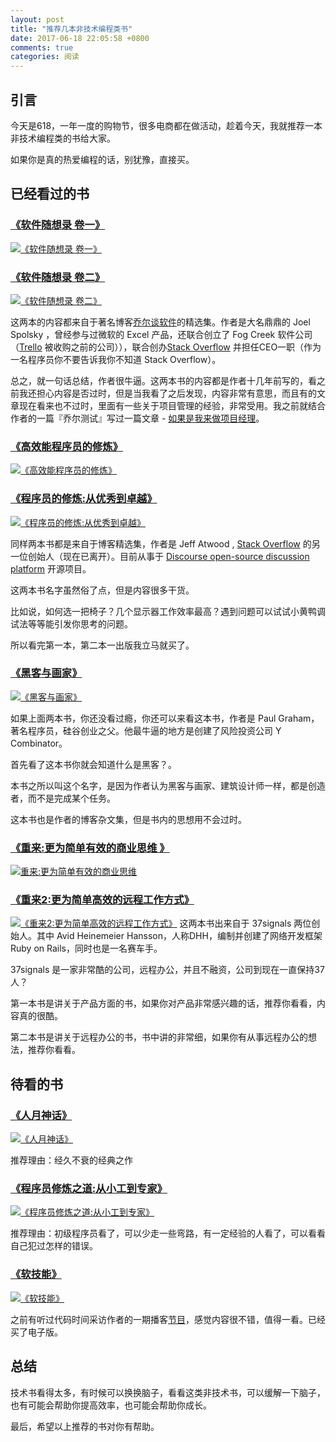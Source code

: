 ```yaml
---
layout: post
title: "推荐几本非技术编程类书"
date: 2017-06-18 22:05:58 +0800
comments: true
categories: 阅读
---
```


## 引言

今天是618，一年一度的购物节，很多电商都在做活动，趁着今天，我就推荐一本非技术编程类的书给大家。

如果你是真的热爱编程的话，别犹豫，直接买。

## 已经看过的书

### [《软件随想录 卷一》](https://www.amazon.cn/dp/B00WDTQU8M/?ie=UTF8&tag=forecho0c-23)

[![《软件随想录 卷一》](https://images-cn.ssl-images-amazon.com/images/I/51Fv1OFCoHL._SX345_BO1,204,203,200_.jpg)](https://www.amazon.cn/dp/B00WDTQU8M/?ie=UTF8&tag=forecho0c-23)

<!--more-->

### [《软件随想录 卷二》](https://www.amazon.cn/dp/B00JF0L5NM/?ie=UTF8&tag=forecho0c-23)

[![《软件随想录 卷二》](https://images-cn.ssl-images-amazon.com/images/I/51oLJx2IPML._SX367_BO1,204,203,200_.jpg)](https://www.amazon.cn/dp/B00JF0L5NM/?ie=UTF8&tag=forecho0c-23)

这两本的内容都来自于著名博客[乔尔谈软件](http://www.joelonsoftware.com/)的精选集。作者是大名鼎鼎的 Joel Spolsky ，曾经参与过微软的 Excel 产品，还联合创立了 Fog Creek 软件公司（[Trello](https://trello.com/) 被收购之前的公司）），联合创办[Stack Overflow](http://stackoverflow.com/) 并担任CEO一职（作为一名程序员你不要告诉我你不知道 Stack Overflow）。

总之，就一句话总结，作者很牛逼。这两本书的内容都是作者十几年前写的，看之前我还担心内容是否过时，但是当我看了之后发现，内容非常有意思，而且有的文章现在看来也不过时，里面有一些关于项目管理的经验，非常受用。我之前就结合作者的一篇『乔尔测试』写过一篇文章 - [如果是我来做项目经理](https://blog.forecho.com/if-I-was-a-project-manager.html)。


### [《高效能程序员的修炼》](https://www.amazon.cn/dp/B00DXZFZPO/?ie=UTF8&tag=forecho0c-23)

[![《高效能程序员的修炼》](https://images-cn.ssl-images-amazon.com/images/I/51pFsfu%2BJqL._SX352_BO1,204,203,200_.jpg)](https://www.amazon.cn/dp/B00DXZFZPO/?ie=UTF8&tag=forecho0c-23)

### [《程序员的修炼:从优秀到卓越》](https://www.amazon.cn/dp/B00JXA4ONM/?ie=UTF8&tag=forecho0c-23)

[![《程序员的修炼:从优秀到卓越》](https://images-cn.ssl-images-amazon.com/images/I/51Xm8lKEg4L._SX349_BO1,204,203,200_.jpg)](https://www.amazon.cn/dp/B00JXA4ONM/?ie=UTF8&tag=forecho0c-23)

同样两本书都是来自于博客精选集，作者是 Jeff Atwood , [Stack Overflow](http://stackoverflow.com/) 的另一位创始人（现在已离开）。目前从事于  [Discourse open-source discussion platform](http://www.discourse.org/) 开源项目。

这两本书名字虽然俗了点，但是内容很多干货。

比如说，如何选一把椅子？几个显示器工作效率最高？遇到问题可以试试小黄鸭调试法等等能引发你思考的问题。

所以看完第一本，第二本一出版我立马就买了。

### [《黑客与画家》](https://www.amazon.cn/dp/B004WHZGZQ/?ie=UTF8&tag=forecho0c-23)

[![《黑客与画家》](https://images-cn.ssl-images-amazon.com/images/I/51uaQYueGCL._SX409_BO1,204,203,200_.jpg)](https://www.amazon.cn/dp/B004WHZGZQ/?ie=UTF8&tag=forecho0c-23)

如果上面两本书，你还没看过瘾，你还可以来看这本书，作者是 Paul Graham，著名程序员，硅谷创业之父。他最牛逼的地方是创建了风险投资公司 Y Combinator。

首先看了这本书你就会知道什么是黑客？。

本书之所以叫这个名字，是因为作者认为黑客与画家、建筑设计师一样，都是创造者，而不是完成某个任务。

这本书也是作者的博客杂文集，但是书内的思想用不会过时。

### [《重来:更为简单有效的商业思维 》](https://www.amazon.cn/dp/B0048EKQS0/?ie=UTF8&tag=forecho0c-23)

[![重来:更为简单有效的商业思维 ](https://images-cn.ssl-images-amazon.com/images/I/515IS5SArOL._SX365_BO1,204,203,200_.jpg)](https://www.amazon.cn/dp/B0048EKQS0/?ie=UTF8&tag=forecho0c-23)

### [《重来2:更为简单高效的远程工作方式》](https://www.amazon.cn/dp/B00JA4U0JS/?ie=UTF8&tag=forecho0c-23)

[![《重来2:更为简单高效的远程工作方式》](https://images-cn.ssl-images-amazon.com/images/I/51dM8RG%2BLpL._SX370_BO1,204,203,200_.jpg)](https://www.amazon.cn/dp/B00JA4U0JS/?ie=UTF8&tag=forecho0c-23)
这两本书出来自于 37signals 两位创始人。其中 Avid Heinemeier Hansson，人称DHH，编制并创建了网络开发框架 Ruby on Rails，同时也是一名赛车手。

37signals 是一家非常酷的公司，远程办公，并且不融资，公司到现在一直保持37人？

第一本书是讲关于产品方面的书，如果你对产品非常感兴趣的话，推荐你看看，内容真的很酷。

第二本书是讲关于远程办公的书，书中讲的非常细，如果你有从事远程办公的想法，推荐你看看。

## 待看的书

### [《人月神话》](https://www.amazon.cn/dp/B00VR8ZO28/?ie=UTF8&tag=forecho0c-23)

[![《人月神话》](https://images-cn.ssl-images-amazon.com/images/I/51P6nv8%2BcLL._SX394_BO1,204,203,200_.jpg)](https://www.amazon.cn/dp/B00VR8ZO28/?ie=UTF8&tag=forecho0c-23)

推荐理由：经久不衰的经典之作

### [《程序员修炼之道:从小工到专家》](https://www.amazon.cn/dp/B004GV08CY/?ie=UTF8&tag=forecho0c-23)

[![《程序员修炼之道:从小工到专家》](https://images-cn.ssl-images-amazon.com/images/I/51Uv3CFIW4L._SX406_BO1,204,203,200_.jpg)](https://www.amazon.cn/dp/B004GV08CY/?ie=UTF8&tag=forecho0c-23)

推荐理由：初级程序员看了，可以少走一些弯路，有一定经验的人看了，可以看看自己犯过怎样的错误。

### [《软技能》](https://www.amazon.cn/dp/B01IB086H4/?ie=UTF8&tag=forecho0c-23)

[![《软技能》](https://images-cn.ssl-images-amazon.com/images/I/51LInr2bO5L._SX420_BO1,204,203,200_.jpg)](https://www.amazon.cn/dp/B01IB086H4/?ie=UTF8&tag=forecho0c-23)

之前有听过代码时间采访作者的一期播客[节目](https://codetimecn.com/episodes/publish)，感觉内容很不错，值得一看。已经买了电子版。

## 总结

技术书看得太多，有时候可以换换脑子，看看这类非技术书，可以缓解一下脑子，也有可能会帮助你提高效率，也可能会帮助你成长。

最后，希望以上推荐的书对你有帮助。





















